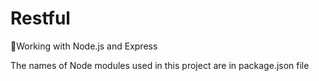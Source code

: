 # Restful
🍃Working with Node.js and Express

The names of Node modules used in this project are in package.json file
